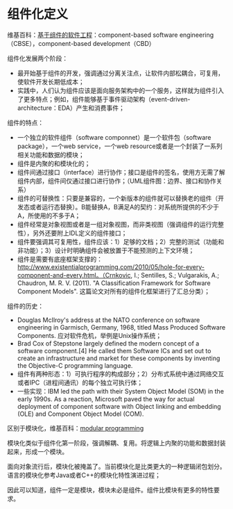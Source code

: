 # 组件化定义

维基百科：[基于组件的软件工程](https://en.wikipedia.org/wiki/Component-based_software_engineering)：component-based software engineering（CBSE），component-based development（CBD）

组件化发展两个阶段：
- 最开始基于组件的开发，强调通过分离关注点，让软件内部松耦合，可复用，使软件开发长期低成本；
- 实践中，人们认为组件应该是面向服务架构中的一个服务，这样就为组件引入了更多特点；例如，组件能够基于事件驱动架构（event-driven-architecture：EDA）产生和消费事件；

组件的特点：
- 一个独立的软件组件（software componnet）是一个软件包（software package），一个web service，一个web resource或者是一个封装了一系列相关功能和数据的模块；
- 组件是内聚的和模块化的；
- 组件间通过接口（interface）进行协作；接口是组件的签名，使用方无需了解组件内部，组件间仅通过接口进行协作；（UML组件图：边界、接口和协作关系）
- 组件的可替换性：只要是兼容的，一个新版本的组件就可以替换老的组件（开发态或者运行态替换）。B能替换A，B满足A的契约：对系统所提供的不少于A，所使用的不多于A；
- 组件经常是对象视图或者是一组对象视图，而非类视图（强调组件的运行完整性），另外还要附上IDL定义的组件接口；
- 组件要强调其可复用性，组件应该：1）足够的文档；2）完整的测试（功能和非功能）；3）设计时明确组件会被放置于不能预测的上下文环境；
- 组件是需要有底座框架支撑的：http://www.existentialprogramming.com/2010/05/hole-for-every-component-and-every.html。（Crnkovic, I.; Sentilles, S.; Vulgarakis, A.; Chaudron, M. R. V. (2011). "A Classification Framework for Software Component Models". 这篇论文对所有的组件化框架进行了汇总分类）；

组件的历史：
-  Douglas McIlroy's address at the NATO conference on software engineering in Garmisch, Germany, 1968, titled Mass Produced Software Components. 应对软件危机，举例是Unix操作系统；
-  Brad Cox of Stepstone largely defined the modern concept of a software component.[4] He called them Software ICs and set out to create an infrastructure and market for these components by inventing the Objective-C programming language. 
-  组件有两种形态：1）可执行程序的构成部分；2）分布式系统中通过网络交互或者IPC（进程间通讯）的每个独立可执行体；
-  一些实现：IBM led the path with their System Object Model (SOM) in the early 1990s. As a reaction, Microsoft paved the way for actual deployment of component software with Object linking and embedding (OLE) and Component Object Model (COM).


区别于模块化，维基百科：[modular programming](https://en.wikipedia.org/wiki/Modular_programming)

模块化类似于组件化第一阶段，强调解耦、复用。将逻辑上内聚的功能和数据封装起来，形成一个模块。

面向对象流行后，模块化被掩盖了。当前模块化是比类更大的一种逻辑闭包划分。语言的模块化参考Java或者C++的模块化特性演进过程；

因此可以知道，组件一定是模块，模块未必是组件。组件比模块有更多的特性要求。